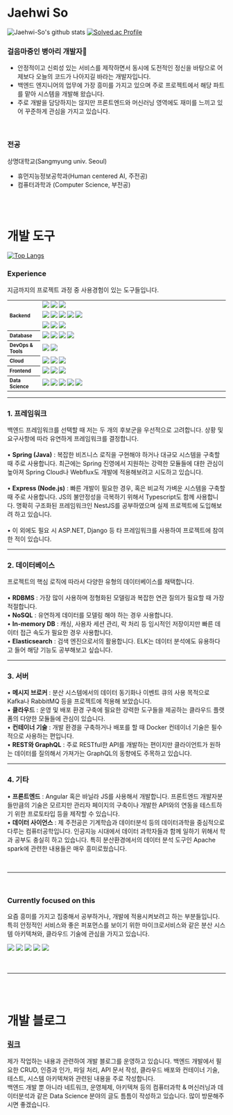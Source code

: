 <h1>Jaehwi So</h1>

![Jaehwi-So's github stats](https://github-readme-stats.vercel.app/api?username=Jaehwi-So&show_icons=true)
[![Solved.ac Profile](http://mazassumnida.wtf/api/v2/generate_badge?boj=sojaehwe02)](https://solved.ac/sojaehwe02)

<h3>
    걸음마중인 병아리 개발자👶<br>
</h3>

- 안정적이고 신뢰성 있는 서비스를 제작하면서 동시에 도전적인 정신을 바탕으로 어제보다 오늘의 코드가 나아지길 바라는 개발자입니다.<br>
- 백엔드 엔지니어의 업무에 가장 흥미를 가지고 있으며 주로 프로젝트에서 해당 파트를 맡아 시스템을 개발해 왔습니다. <br>
- 주로 개발을 담당하지는 않지만 프론트엔드와 머신러닝 영역에도 재미를 느끼고 있어 꾸준하게 관심을 가지고 있습니다.
<br>
<div><h3>전공</h3></div>

상명대학교(Sangmyung univ. Seoul)
- 휴먼지능정보공학과(Human centered AI, 주전공)
- 컴퓨터과학과 (Computer Science, 부전공)

<!--
**Jaehwi-So/Jaehwi-So** is a ✨ _special_ ✨ repository because its `README.md` (this file) appears on your GitHub profile.

- 🔭 I’m currently working on ...
- 🌱 I’m currently learning ...
- 👯 I’m looking to collaborate on ...
- 🤔 I’m looking for help with ...
- 💬 Ask me about ...
- 📫 How to reach me: ...
- 😄 Pronouns: ...
- ⚡ Fun fact: ...
-->

<br><br>
<h1>개발 도구</h1>

[![Top Langs](https://github-readme-stats.vercel.app/api/top-langs/?username=Jaehwi-So&langs_count=8&layout=compact)]()


<div><h3>Experience</h3></div>
<p>지금까지의 프로젝트 과정 중 사용경험이 있는 도구들입니다.</p>

<table style="width: 100%; font-size:80%">
  <colgroup>
    <col style="width: 15%;">
    <col style="width: 15%;">
    <col style="width: 80%;">
  </colgroup>
  <tbody>
    <tr>
      <th align="left" rowspan="3">Backend</th>
      <td align="left" colspan="2">
        <img src="https://img.shields.io/badge/Java-007396?style=flat-square&logo=apache&logoColor=white"> 
        <img src="https://img.shields.io/badge/Spring Boot-6DB33F?style=flat-square&logo=springboot&logoColor=white">
        <img src="https://img.shields.io/badge/Spring Cloud-6DB33F?style=flat-square&logo=spring&logoColor=white">
      </td>
    </tr>
    <tr>
      <td align="left" colspan="2">
        <img src="https://img.shields.io/badge/Javascript-F7DF1E?style=flat-square&logo=javascript&logoColor=black"> 
        <img src="https://img.shields.io/badge/Typescript-3178C6?style=flat-square&logo=typescript&logoColor=black"> 
        <img src="https://img.shields.io/badge/Node.js-339933?style=flat-square&logo=Node.js&logoColor=white">
        <img src="https://img.shields.io/badge/Express-000000?style=flat-square&logo=express&logoColor=white">  
        <img src="https://img.shields.io/badge/Nestjs-E0234E?style=flat-square&logo=nestjs&logoColor=white">
      </td>
    </tr>
    <tr>
      <td align="left" colspan="2">
        <img src="https://img.shields.io/badge/Nginx-009639?style=flat-square&logo=nginx&logoColor=white"> 
        <img src="https://img.shields.io/badge/Apache Kafka-231F20?style=flat-square&logo=apachekafka&logoColor=white">  
        <img src="https://img.shields.io/badge/GraphQL-E10098?style=flat-square&logo=graphql&logoColor=white">
      </td>
    </tr>
    <tr>
    <tr>
      <th align="left">Database</th>
      <td align="left" colspan="2">
        <img src="https://img.shields.io/badge/RDBMS-4479A1?style=flat-square&logo=mariadb&logoColor=white"> 
        <img src="https://img.shields.io/badge/NoSQL-47A248?style=flat-square&logo=mongodb&logoColor=white">
        <img src="https://img.shields.io/badge/Redis-DC382D?style=flat-square&logo=redis&logoColor=white">
        <img src="https://img.shields.io/badge/Elasticsearch-005571?style=flat-square&logo=elasticsearch&logoColor=white">
        </td>
    </tr>
        <tr>
      <th align="left">DevOps & Tools</th>
      <td align="left" colspan="2">
        <img src="https://img.shields.io/badge/Git-F05032?style=flat-square&logo=git&logoColor=white">
        <img src="https://img.shields.io/badge/Docker-2496ED?style=flat-square&logo=docker&logoColor=white"> 
      </td>
    </tr>
    <tr>
      <th align="left">Cloud</th>
      <td align="left" colspan="2">
        <img src="https://img.shields.io/badge/Google Cloud Platform-4285F4?style=flat-square&logo=googlecloud&logoColor=white"> 
        <img src="https://img.shields.io/badge/Amazone AWS-232F3E?style=flat-square&logo=amazonwebservices&logoColor=white"> 
        <img src="https://img.shields.io/badge/Firebase-FFCA28?style=flat-square&logo=firebase&logoColor=white"> 
      </td>
    </tr>
      <th align="left">Frontend</th>
      <td align="left" colspan="2">
        <img src="https://img.shields.io/badge/Angular-DD0031?style=flat-square&logo=angular&logoColor=white">
        <img src="https://img.shields.io/badge/Electron-47848F?style=flat-square&logo=electron&logoColor=white">
        <img src="https://img.shields.io/badge/Webpack-8DD6F9?style=flat-square&logo=webpack&logoColor=white"> 
      </td>
    </tr>
    <tr>
      <th align="left">Data Science</th>
      <td align="left" colspan="2">
          <img src="https://img.shields.io/badge/Tensorflow-FF6F00?style=flat-square&logo=Tensorflow&logoColor=black"> 
          <img src="https://img.shields.io/badge/Apache Spark-E25A1C?style=fflat-square&logo=apachespark&logoColor=white"> 
          <img src="https://img.shields.io/badge/Scikitlearn-F7931E?style=flat-square&logo=scikitlearn&logoColor=black"> 
          <img src="https://img.shields.io/badge/Opencv-5C3EE8?style=flat-square&logo=opencv&logoColor=black">
          <img src="https://img.shields.io/badge/Pandas-150458?style=flat-square&logo=pandas&logoColor=white">
      </td>
    </tr>
  </tbody>
</table>
<hr>
<h3>1. 프레임워크</h3>
백엔드 프레임워크를 선택할 때 저는 두 개의 후보군을 우선적으로 고려합니다. 상황 및 요구사항에 따라 유연하게 프레임워크를 결정합니다.<br><br>
&bull; <strong>Spring (Java)</strong> : 복잡한 비즈니스 로직을 구현해야 하거나 대규모 시스템을 구축할 때 주로 사용합니다. 최근에는 Spring 진영에서 지원하는 강력한 모듈들에 대한 관심이 높아져 Spring Cloud나 Webflux도 개발에 적용해보려고 시도하고 있습니다.
<br><br> 
&bull; <strong>Express (Node.js)</strong> : 빠른 개발이 필요한 경우, 혹은 비교적 가벼운 시스템을 구축할 때 주로 사용합니다. JS의 불안정성을 극복하기 위해서 Typescript도 함께 사용합니다. 명확히 구조화된 프레임워크인 NestJS를 공부하였으며 실제 프로젝트에 도입해보려 하고 있습니다.
<br><br> 
&bull; 이 외에도 필요 시 ASP.NET, Django 등 타 프레임워크를 사용하여 프로젝트에 참여한 적이 있습니다. 
<hr>
<h3>2. 데이터베이스</h3>
프로젝트의 핵심 로직에 따라서 다양한 유형의 데이터베이스를 채택합니다.<br>
<br>&bull; <strong>RDBMS</strong> : 가장 많이 사용하며 정형화된 모델링과 복잡한 연관 질의가 필요할 때 가장 적절합니다.
<br>&bull; <strong>NoSQL</strong> : 유연하게 데이터를 모델링 해야 하는 경우 사용합니다.
<br>&bull; <strong>In-memory DB</strong> : 캐싱, 사용자 세션 관리, 락 처리 등 임시적인 저장이지만 빠른 데이터 접근 속도가 필요한 경우 사용합니다.
<br>&bull; <strong>Elasticsearch</strong> : 검색 엔진으로서의 활용합니다. ELK는 데이터 분석에도 유용하다고 들어 해당 기능도 공부해보고 싶습니다.
<hr>
<h3>3. 서버</h3>
&bull; <strong>메시지 브로커</strong> : 분산 시스템에서의 데이터 동기화나 이벤트 큐의 사용 목적으로 Kafka나 RabbitMQ 등을 프로젝트에 적용해 보았습니다.
<br>&bull; <strong>클라우드</strong> : 운영 및 배포 환경 구축에 필요한 강력한 도구들을 제공하는 클라우드 플랫폼의 다양한 모듈들에 관심이 있습니다.
<br>&bull; <strong>컨테이너 기술</strong> : 개발 환경을 구축하거나 배포를 할 때 Docker 컨테이너 기술은 필수적으로 사용하는 편입니다.
<br>&bull; <strong>REST와 GraphQL</strong> : 주로 RESTful한 API를 개발하는 편이지만 클라이언트가 원하는 데이터를 질의해서 가져가는 GraphQL의 동향에도 주목하고 있습니다.
<hr>
<h3>4. 기타</h3>
&bull; <strong>프론트엔드</strong> : Angular 혹은 바닐라 JS를 사용해서 개발합니다. 프론트엔드 개발자분들만큼의 기술은 모르지만 관리자 페이지의 구축이나 개발한 API와의 연동을 테스트하기 위한 프로토타입 등을 제작할 수 있습니다.
<br>&bull; <strong>데이터 사이언스</strong> : 제 주전공은 기계학습과 데이터분석 등의 데이터과학을 중심적으로 다루는 컴퓨터공학입니다. 인공지능 시대에서 데이터 과학자들과 함께 일하기 위해서 학과 공부도 충실히 하고 있습니다. 특히 분산환경에서의 데이터 분석 도구인 Apache spark에 관련한 내용들은 매우 흥미로웠습니다.

<br><hr><br>
<div><h3>Currently focused on this</h3></div>
<p>요즘 흥미를 가지고 집중해서 공부하거나, 개발에 적용시켜보려고 하는 부분들입니다.<br>
특히 안정적인 서비스와 좋은 퍼포먼스를 보이기 위한 마이크로서비스와 같은 분산 시스템 아키텍쳐와, 클라우드 기술에 관심을 가지고 있습니다.</p>
<div>
  <img src="https://img.shields.io/badge/Spring Boot-6DB33F?style=flat-square&logo=springboot&logoColor=white">
  <img src="https://img.shields.io/badge/Apache Kafka-231F20?style=flat-square&logo=apachekafka&logoColor=white">  
  <img src="https://img.shields.io/badge/Kubernetes-326CE5?style=flat-square&logo=Kubernetes&logoColor=white">
  <img src="https://img.shields.io/badge/Amazone AWS-232F3E?style=flat-square&logo=amazonwebservices&logoColor=white"> 
  <img src="https://img.shields.io/badge/Elasticsearch-005571?style=flat-square&logo=elasticsearch&logoColor=white">

</div>
<br><br><hr><br><br>
<h1>개발 블로그</h1>
<h3><a href="https://sjh9708.tistory.com/">링크</a></h3>
<p>제가 작업하는 내용과 관련하여 개발 블로그를 운영하고 있습니다. 백엔드 개발에서 필요한 CRUD, 인증과 인가, 파일 처리, API 문서 작성, 클라우드 배포와 컨테이너 기술, 테스트, 시스템 아키텍쳐와 관련된 내용을 주로 작성합니다.<br>
    백엔드 개발 뿐 아니라 네트워크, 운영체제, 아키텍쳐 등의 컴퓨터과학 & 머신러닝과 데이터분석과 같은 Data Science 분야의 글도 틈틈이 작성하고 있습니다. 많이 방문해주시면 좋겠습니다. </p>

